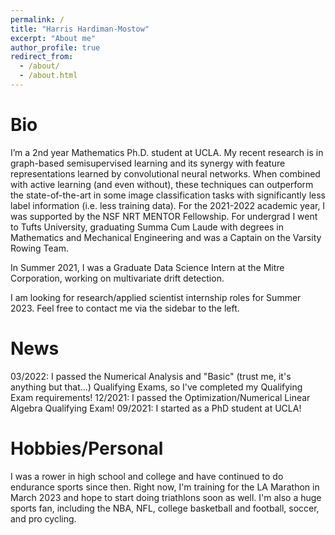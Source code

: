 ```yaml
---
permalink: /
title: "Harris Hardiman-Mostow"
excerpt: "About me"
author_profile: true
redirect_from: 
  - /about/
  - /about.html
---
```


Bio
=========

I’m a 2nd year Mathematics Ph.D. student at UCLA. My recent research is in graph-based semisupervised learning and its synergy with feature representations learned by convolutional neural networks. When combined with active learning (and even without), these techniques can outperform the state-of-the-art in some image classification tasks with significantly less label information (i.e. less training data). For the 2021-2022 academic year, I was supported by the NSF NRT MENTOR Fellowship. For undergrad I went to Tufts University, graduating Summa Cum Laude with degrees in Mathematics and Mechanical Engineering and was a Captain on the Varsity Rowing Team. 

In Summer 2021, I was a Graduate Data Science Intern at the Mitre Corporation, working on multivariate drift detection. 

I am looking for research/applied scientist internship roles for Summer 2023. Feel free to contact me via the sidebar to the left.

News
=====
03/2022: I passed the Numerical Analysis and "Basic" (trust me, it's anything but that...) Qualifying Exams, so I've completed my Qualifying Exam requirements!
12/2021: I passed the Optimization/Numerical Linear Algebra Qualifying Exam!
09/2021: I started as a PhD student at UCLA!

Hobbies/Personal
=================
I was a rower in high school and college and have continued to do endurance sports since then. Right now, I'm training for the LA Marathon in March 2023 and hope to start doing triathlons soon as well. I'm also a huge sports fan, including the NBA, NFL, college basketball and football, soccer, and pro cycling. 
